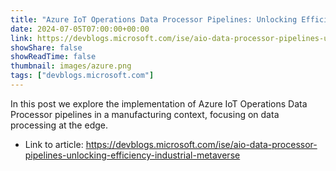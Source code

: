 ```yaml
---
title: "Azure IoT Operations Data Processor Pipelines: Unlocking Efficiency in the Industrial Metaverse"
date: 2024-07-05T07:00:00+00:00
link: https://devblogs.microsoft.com/ise/aio-data-processor-pipelines-unlocking-efficiency-industrial-metaverse
showShare: false
showReadTime: false
thumbnail: images/azure.png
tags: ["devblogs.microsoft.com"]
---
```

In this post we explore the implementation of Azure IoT Operations Data Processor pipelines in a manufacturing context, focusing on data processing at the edge.

- Link to article: https://devblogs.microsoft.com/ise/aio-data-processor-pipelines-unlocking-efficiency-industrial-metaverse